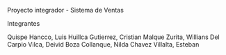 Proyecto integrador - Sistema de Ventas 

Integrantes 

Quispe Hancco, Luis
Huillca Gutierrez, Cristian 
Malque Zurita, Willians
Del Carpio Vilca, Deivid
Boza Collanque, Nilda
Chavez Villalta, Esteban

